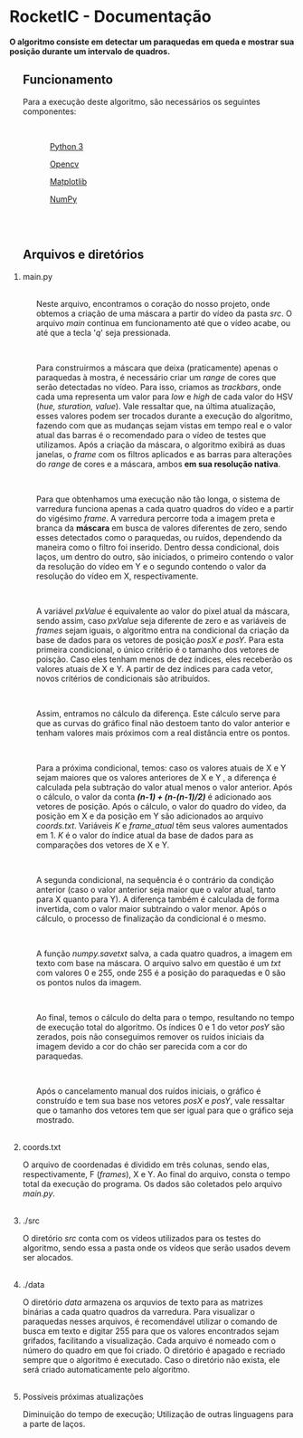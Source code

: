 <h1>RocketIC - Documentação</h1>

<strong> O algoritmo consiste em detectar um paraquedas em queda e mostrar sua posição durante um intervalo de quadros.</strong>

<ol><h2>Funcionamento</h2>
  <p>Para a execução deste algoritmo, são necessários os seguintes componentes:</p>
    <ol>
    <br>
        <ul><a href="https://www.python.org/downloads/">Python 3</a></ul>
        <ul><a href="https://docs.opencv.org/master/d5/de5/tutorial_py_setup_in_windows.html">Opencv</a></ul>
        <ul><a href="https://matplotlib.org/3.1.1/users/installing.html">Matplotlib</a></ul>
        <ul><a href="https://numpy.org/install/">NumPy</a></ul>
    </ol>
  </li>
 </ol>
 <br><br>
 <ol><h2>Arquivos e diretórios</h2>
    <li>main.py
        <ol>
        <br>
            <p>Neste arquivo, encontramos o coração do nosso projeto, onde obtemos a criação de uma máscara a partir do vídeo da pasta <i>src</i>. O arquivo <i>main</i> continua em funcionamento até que o vídeo acabe, ou até que a tecla '<i>q</i>' seja pressionada.</p>
            <br>
            <p>Para construirmos a máscara que deixa (praticamente) apenas o paraquedas à mostra, é necessário criar um <i>range</i> de cores que serão detectadas no vídeo. Para isso, criamos as <i>trackbars</i>, onde cada uma representa um valor para <i>low</i> e <i>high</i> de cada valor do HSV (<i>hue, sturation, value</i>). Vale ressaltar que, na última atualização, esses valores podem ser trocados durante a execução do algoritmo, fazendo com que as mudanças sejam vistas em tempo real e o valor atual das barras é o recomendado para o vídeo de testes que utilizamos. Após a criação da máscara, o algoritmo exibirá as duas janelas, o <i>frame</i> com os filtros aplicados e as barras para alterações do <i>range</i> de cores e a máscara, ambos <b>em sua resolução nativa</b>.</p>
            <br>
            <p>Para que obtenhamos uma execução não tão longa, o sistema de varredura funciona apenas a cada quatro quadros do vídeo e a partir do vigésimo <i>frame</i>. A varredura percorre toda a imagem preta e branca da <b>máscara</b> em busca de valores diferentes de zero, sendo esses detectados como o paraquedas, ou ruídos, dependendo da maneira como o filtro foi inserido. Dentro dessa condicional, dois laços, um dentro do outro, são iniciados, o primeiro contendo o valor da resolução do vídeo em Y e o segundo contendo o valor da resolução do vídeo em X, respectivamente.</p>
            <br>
            <p>A variável <i>pxValue</i> é equivalente ao valor do pixel atual da máscara, sendo assim, caso <i>pxValue</i> seja diferente de zero e as variáveis de <i>frames</i> sejam iguais, o algoritmo entra na condicional da criação da base de dados para os vetores de posição <i>posX e posY</i>. Para esta primeira condicional, o único critério é o tamanho dos vetores de poisção. Caso eles tenham menos de dez índices, eles receberão os valores atuais de X e Y. A partir de dez índices para cada vetor, novos critérios de condicionais são atribuídos.</p>
            <br>
            <p>Assim, entramos no cálculo da diferença. Este cálculo  serve para que as curvas do gráfico final não destoem tanto do valor anterior e tenham valores mais próximos com a real distância entre os pontos.</p>
            <br>
            <p>Para a próxima condicional, temos: caso os valores atuais de X e Y sejam maiores que os valores anteriores de X e Y , a diferença é calculada pela subtração do valor atual menos o valor anterior. Após o cálculo, o valor da conta <b><i>(n-1) + (n-(n-1)/2)</i></b> é adicionado aos vetores de posição. Após o cálculo, o valor do quadro do vídeo, da posição em X e da posição em Y são adicionados ao arquivo <i>coords.txt</i>. Variáveis <i>K</i> e<i> frame_atual</i> têm seus valores aumentados em 1. <i>K</i> é o valor do índice atual da base de dados para as comparações dos vetores de X e Y.</p>
            <br>
            <p>A segunda condicional, na sequência é o contrário da condição anterior (caso o valor anterior seja maior que o valor atual, tanto para X quanto para Y). A diferença também é calculada de forma invertida, com o valor maior subtraindo o valor menor. Após o cálculo, o processo de finalização da condicional é o mesmo.</p>
            <br>
            <p>A função <i>numpy.savetxt</i> salva, a cada quatro quadros, a imagem em texto com base na máscara. O arquivo salvo em questão é um <i>txt</i> com valores 0 e 255, onde 255 é a posição do paraquedas e 0 são os pontos nulos da imagem.</p>
            <br>
            <p>Ao final, temos o cálculo do delta para o tempo, resultando no tempo de execução total do algoritmo. Os índices 0 e 1 do vetor <i>posY</i> são zerados, pois não conseguimos remover os ruídos iniciais da imagem devido a cor do chão ser parecida com a cor do paraquedas.</p>
            <br>
            <p>Após o cancelamento manual dos ruídos iniciais, o gráfico é construído e tem sua base nos vetores <i>posX</i> e <i>posY</i>, vale ressaltar que o tamanho dos vetores tem que ser igual para que o gráfico seja mostrado.</p>
    </li>
  </ol>
  <br>
  <li>
    coords.txt
    <br>
    <p>O arquivo de coordenadas é dividido em três colunas, sendo elas, respectivamente, F (<i>frames</i>), X e Y. Ao final do arquivo, consta o tempo total da execução do programa. Os dados são coletados pelo arquivo <i>main.py</i>.
  </li>
  <br>
  <li>
  ./src
  <br>
  <p>O diretório <i>src</i> conta com os vídeos utilizados para os testes do algoritmo, sendo essa a pasta onde os vídeos que serão usados devem ser alocados.</p>
  </li>
  <br>
  <li>
  ./data
    <br>
    <p>O diretório <i>data</i> armazena os arquvios de texto para as matrizes binárias a cada quatro quadros da varredura. Para visualizar o paraquedas nesses arquivos, é recomendável utilizar o comando de busca em texto e digitar 255 para que os valores encontrados sejam grifados, facilitando a visualização. Cada arquivo é nomeado com o número do quadro em que foi criado. O diretório é apagado e recriado sempre que o algoritmo é executado. Caso o diretório não exista, ele será criado automaticamente pelo algoritmo.</p>
  </li>
  <br>
  <li>
  Possíveis próximas atualizações
  <br>
  <p>Diminuição do tempo de execução; Utilização de outras linguagens para a parte de laços.</p>
 </ol>

